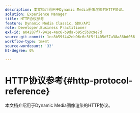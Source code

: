 ```yaml
---
description: 本文档介绍用于Dynamic Media图像渲染的HTTP协议。
solution: Experience Manager
title: HTTP协议参考
feature: Dynamic Media Classic，SDK/API
role: Developer,Business Practitioner
exl-id: a04287f7-941e-4ac6-b9da-695c5b8c9e7d
source-git-commit: 1ec8b59f442eb96c6c3f5f1405d57a38a86bd056
workflow-type: tm+mt
source-wordcount: '33'
ht-degree: 0%

---
```


# HTTP协议参考{#http-protocol-reference}

本文档介绍用于Dynamic Media图像渲染的HTTP协议。
